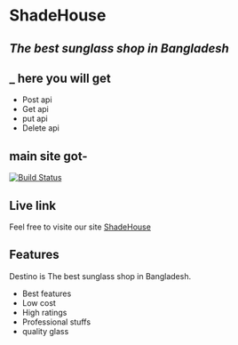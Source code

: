 # ShadeHouse
## _The best sunglass shop in Bangladesh_



## _ here you will get

- Post api
- Get api
- put api
- Delete api

## main site got-


[![Build Status](https://travis-ci.org/joemccann/dillinger.svg?branch=master)](https://travis-ci.org/joemccann/dillinger)
## Live link

Feel free to visite our site [ShadeHouse](https://destino-7072b.web.app/)

## Features
Destino is The best sunglass shop in Bangladesh.

- Best features 
- Low cost
- High ratings
- Professional stuffs
- quality glass

